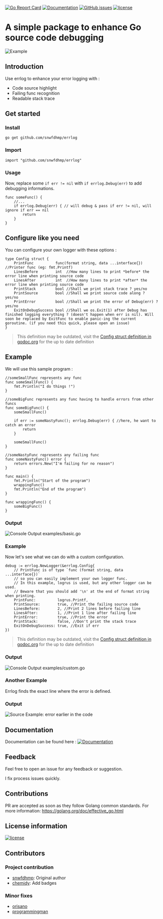 [![Go Report Card](https://goreportcard.com/badge/github.com/snwfdhmp/errlog)](https://goreportcard.com/report/github.com/snwfdhmp/errlog) [![Documentation](https://godoc.org/github.com/snwfdhmp/errlog?status.svg)](http://godoc.org/github.com/snwfdhmp/errlog) [![GitHub issues](https://img.shields.io/github/issues/snwfdhmp/errlog.svg)](https://github.com/snwfdhmp/errlog/issues) [![license](https://img.shields.io/github/license/snwfdhmp/errlog.svg?maxAge=6000)](https://github.com/snwfdhmp/errlog/LICENSE) 

# A simple package to enhance Go source code debugging

![Example](https://i.imgur.com/Ulf1RGw.png)

## Introduction

Use errlog to enhance your error logging with :

- Code source highlight
- Failing func recognition
- Readable stack trace

## Get started

### Install

```shell
go get github.com/snwfdhmp/errlog
```

### Import

```golang
import "github.com/snwfdhmp/errlog"
```

### Usage

Now, replace some `if err != nil` with `if errlog.Debug(err)` to add debugging informations.

```golang
func someFunc() {
    //...
    if errlog.Debug(err) { // will debug & pass if err != nil, will ignore if err == nil
        return
    }
}
```

## Configure like you need

You can configure your own logger with these options :

```golang
type Config struct {
    PrintFunc          func(format string, data ...interface{}) //Printer func (eg: fmt.Printf)
    LinesBefore        int  //How many lines to print *before* the error line when printing source code
    LinesAfter         int  //How many lines to print *after* the error line when printing source code
    PrintStack         bool //Shall we print stack trace ? yes/no
    PrintSource        bool //Shall we print source code along ? yes/no
    PrintError         bool //Shall we print the error of Debug(err) ? yes/no
    ExitOnDebugSuccess bool //Shall we os.Exit(1) after Debug has finished logging everything ? (doesn't happen when err is nil). Will soon be replaced by ExitFunc to enable panic-ing the current goroutine. (if you need this quick, please open an issue)
}
```

> This definition may be outdated, visit the [Config struct definition in godoc.org](https://godoc.org/github.com/snwfdhmp/errlog#Config) for the up to date definition


## Example

We will use this sample program :

```golang
//someSmallFunc represents any func
func someSmallFunc() {
    fmt.Println("I do things !")
}

//someBigFunc represents any func having to handle errors from other funcs
func someBigFunc() {
    someSmallFunc()

    if err := someNastyFunc(); errlog.Debug(err) { //here, he want to catch an error
        return
    }

    someSmallFunc()
}

//someNastyFunc represents any failing func
func someNastyFunc() error {
    return errors.New("I'm failing for no reason")
}

func main() {
    fmt.Println("Start of the program")
    wrappingFunc()
    fmt.Println("End of the program")
}

func wrappingFunc() {
    someBigFunc()
}
```

### Output

![Console Output examples/basic.go](https://i.imgur.com/tOkDgwP.png)

### Example

Now let's see what we can do with a custom configuration.

```golang
debug := errlog.NewLogger(&errlog.Config{
    // PrintFunc is of type `func (format string, data ...interface{})`
    // so you can easily implement your own logger func.
    // In this example, logrus is used, but any other logger can be used.
    // Beware that you should add '\n' at the end of format string when printing.
    PrintFunc:          logrus.Printf,
    PrintSource:        true, //Print the failing source code
    LinesBefore:        2, //Print 2 lines before failing line
    LinesAfter:         1, //Print 1 line after failing line
    PrintError:         true, //Print the error
    PrintStack:         false, //Don't print the stack trace
    ExitOnDebugSuccess: true, //Exit if err
})
```

> This definition may be outdated, visit the [Config struct definition in godoc.org](https://godoc.org/github.com/snwfdhmp/errlog#Config) for the up to date definition

### Output

![Console Output examples/custom.go](https://i.imgur.com/vh2iEnS.png)


### Another Example

Errlog finds the exact line where the error is defined.

### Output

![Source Example: error earlier in the code](https://i.imgur.com/wPBrYqs.png)

## Documentation

Documentation can be found here : [![Documentation](https://godoc.org/github.com/snwfdhmp/errlog?status.svg)](http://godoc.org/github.com/snwfdhmp/errlog)

## Feedback

Feel free to open an issue for any feedback or suggestion.

I fix process issues quickly.

## Contributions

PR are accepted as soon as they follow Golang common standards.
For more information: https://golang.org/doc/effective_go.html

## License information

[![license](https://img.shields.io/github/license/snwfdhmp/errlog.svg?maxAge=60000)](https://github.com/snwfdhmp/errlog/LICENSE)

## Contributors

### Project contribution

- [snwfdhmp](https://github.com/snwfdhmp): Original author
- [chemidy](https://github.com/chemidy): Add badges

### Minor fixes

- [orisano](https://github.com/orisano)
- [programmingman](https://github.com/programmingman)
